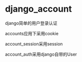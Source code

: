 # django_account
django简单的用户登录认证

accounts应用下采用cookie

account_session采用session

account_auth采用django自带的User
